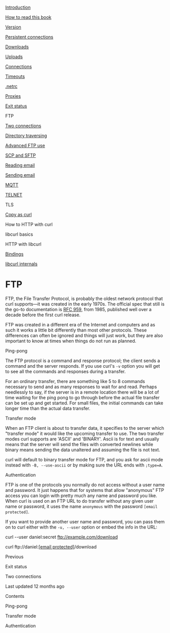 <a href="../index.html" class="link-a079aa82--primary-53a25e66--logoLink-10d08504"></a>





<a href="../index.html" class="link-a079aa82--primary-53a25e66--logoLink-10d08504"></a>





<a href="../index.html" class="navButton-94f2579c--navButtonClickable-161b88ca"><span class="text-4505230f--UIH300-2063425d--textContentFamily-49a318e1--navButtonLabel-14a4968f">Introduction</span></a>

<a href="../how-to-read.html" class="navButton-94f2579c--navButtonClickable-161b88ca"><span class="text-4505230f--UIH300-2063425d--textContentFamily-49a318e1--navButtonLabel-14a4968f">How to read this book</span></a>







<a href="version.html" class="navButton-94f2579c--pageItemWithChildrenNested-2c5d8183--navButtonClickable-161b88ca"><span class="text-4505230f--UIH300-2063425d--textContentFamily-49a318e1--navButtonLabel-14a4968f">Version</span></a>

<a href="persist.html" class="navButton-94f2579c--pageItemWithChildrenNested-2c5d8183--navButtonClickable-161b88ca"><span class="text-4505230f--UIH300-2063425d--textContentFamily-49a318e1--navButtonLabel-14a4968f">Persistent connections</span></a>

<a href="downloads.html" class="navButton-94f2579c--pageItemWithChildrenNested-2c5d8183--navButtonClickable-161b88ca"><span class="text-4505230f--UIH300-2063425d--textContentFamily-49a318e1--navButtonLabel-14a4968f">Downloads</span></a>

<a href="uploads.html" class="navButton-94f2579c--pageItemWithChildrenNested-2c5d8183--navButtonClickable-161b88ca"><span class="text-4505230f--UIH300-2063425d--textContentFamily-49a318e1--navButtonLabel-14a4968f">Uploads</span></a>

<a href="connections.html" class="navButton-94f2579c--pageItemWithChildrenNested-2c5d8183--navButtonClickable-161b88ca"><span class="text-4505230f--UIH300-2063425d--textContentFamily-49a318e1--navButtonLabel-14a4968f">Connections</span></a>

<a href="timeouts.html" class="navButton-94f2579c--pageItemWithChildrenNested-2c5d8183--navButtonClickable-161b88ca"><span class="text-4505230f--UIH300-2063425d--textContentFamily-49a318e1--navButtonLabel-14a4968f">Timeouts</span></a>

<a href="netrc.html" class="navButton-94f2579c--pageItemWithChildrenNested-2c5d8183--navButtonClickable-161b88ca"><span class="text-4505230f--UIH300-2063425d--textContentFamily-49a318e1--navButtonLabel-14a4968f">.netrc</span></a>

<a href="proxies.html" class="navButton-94f2579c--pageItemWithChildrenNested-2c5d8183--navButtonClickable-161b88ca"><span class="text-4505230f--UIH300-2063425d--textContentFamily-49a318e1--navButtonLabel-14a4968f">Proxies</span></a>

<a href="returns.html" class="navButton-94f2579c--pageItemWithChildrenNested-2c5d8183--navButtonClickable-161b88ca"><span class="text-4505230f--UIH300-2063425d--textContentFamily-49a318e1--navButtonLabel-14a4968f">Exit status</span></a>

<span class="text-4505230f--UIH300-2063425d--textContentFamily-49a318e1--navButtonLabel-14a4968f">FTP</span>

<a href="ftp/twoconnections.html" class="navButton-94f2579c--pageItemWithChildrenNested-2c5d8183--navButtonClickable-161b88ca"><span class="text-4505230f--UIH300-2063425d--textContentFamily-49a318e1--navButtonLabel-14a4968f">Two connections</span></a>

<a href="ftp/traversedir.html" class="navButton-94f2579c--pageItemWithChildrenNested-2c5d8183--navButtonClickable-161b88ca"><span class="text-4505230f--UIH300-2063425d--textContentFamily-49a318e1--navButtonLabel-14a4968f">Directory traversing</span></a>

<a href="ftp/advanced.html" class="navButton-94f2579c--pageItemWithChildrenNested-2c5d8183--navButtonClickable-161b88ca"><span class="text-4505230f--UIH300-2063425d--textContentFamily-49a318e1--navButtonLabel-14a4968f">Advanced FTP use</span></a>

<a href="scpsftp.html" class="navButton-94f2579c--pageItemWithChildrenNested-2c5d8183--navButtonClickable-161b88ca"><span class="text-4505230f--UIH300-2063425d--textContentFamily-49a318e1--navButtonLabel-14a4968f">SCP and SFTP</span></a>

<a href="reademail.html" class="navButton-94f2579c--pageItemWithChildrenNested-2c5d8183--navButtonClickable-161b88ca"><span class="text-4505230f--UIH300-2063425d--textContentFamily-49a318e1--navButtonLabel-14a4968f">Reading email</span></a>

<a href="smtp.html" class="navButton-94f2579c--pageItemWithChildrenNested-2c5d8183--navButtonClickable-161b88ca"><span class="text-4505230f--UIH300-2063425d--textContentFamily-49a318e1--navButtonLabel-14a4968f">Sending email</span></a>

<a href="mqtt.html" class="navButton-94f2579c--pageItemWithChildrenNested-2c5d8183--navButtonClickable-161b88ca"><span class="text-4505230f--UIH300-2063425d--textContentFamily-49a318e1--navButtonLabel-14a4968f">MQTT</span></a>

<a href="telnet.html" class="navButton-94f2579c--pageItemWithChildrenNested-2c5d8183--navButtonClickable-161b88ca"><span class="text-4505230f--UIH300-2063425d--textContentFamily-49a318e1--navButtonLabel-14a4968f">TELNET</span></a>

<span class="text-4505230f--UIH300-2063425d--textContentFamily-49a318e1--navButtonLabel-14a4968f">TLS</span>

<a href="copyas.html" class="navButton-94f2579c--pageItemWithChildrenNested-2c5d8183--navButtonClickable-161b88ca"><span class="text-4505230f--UIH300-2063425d--textContentFamily-49a318e1--navButtonLabel-14a4968f">Copy as curl</span></a>

<span class="text-4505230f--UIH300-2063425d--textContentFamily-49a318e1--navButtonLabel-14a4968f">How to HTTP with curl</span>

<span class="text-4505230f--UIH300-2063425d--textContentFamily-49a318e1--navButtonLabel-14a4968f">libcurl basics</span>

<span class="text-4505230f--UIH300-2063425d--textContentFamily-49a318e1--navButtonLabel-14a4968f">HTTP with libcurl</span>

<a href="../bindings.html" class="navButton-94f2579c--navButtonClickable-161b88ca"><span class="text-4505230f--UIH300-2063425d--textContentFamily-49a318e1--navButtonLabel-14a4968f">Bindings</span></a>

<a href="../internals.html" class="navButton-94f2579c--navButtonClickable-161b88ca"><span class="text-4505230f--UIH300-2063425d--textContentFamily-49a318e1--navButtonLabel-14a4968f">libcurl internals</span></a>

<a href="../bookindex.html" class="navButton-94f2579c--navButtonClickable-161b88ca"><span class="text-4505230f--UIH300-2063425d--textContentFamily-49a318e1--navButtonLabel-14a4968f"></span></a>





# <span class="text-4505230f--DisplayH900-bfb998fa--textContentFamily-49a318e1">FTP</span>

<span class="text-4505230f--UIH300-2063425d--textUIFamily-5ebd8e40--text-8ee2c8b2"></span>

<span class="text-4505230f--UIH300-2063425d--textUIFamily-5ebd8e40--text-8ee2c8b2"></span>

<span class="text-4505230f--TextH400-3033861f--textContentFamily-49a318e1"><span data-key="1e970a7774c744599957fea37fa99109"><span data-offset-key="1e970a7774c744599957fea37fa99109:0">FTP, the File Transfer Protocol, is probably the oldest network protocol that curl supports—it was created in the early 1970s. The official spec that still is the go-to documentation is </span></span><a href="https://www.ietf.org/rfc/rfc959.txt" class="link-a079aa82--primary-53a25e66--link-faf6c434"><span data-key="4f6848a562fe456aad979a49c70c491f"><span data-offset-key="4f6848a562fe456aad979a49c70c491f:0">RFC 959</span></span></a><span data-key="7c295228f447475eaebef272e9e899b8"><span data-offset-key="7c295228f447475eaebef272e9e899b8:0">, from 1985, published well over a decade before the first curl release.</span></span></span>

<span class="text-4505230f--TextH400-3033861f--textContentFamily-49a318e1"><span data-key="afd9a2f479374b99940b57ca7dd8f7e4"><span data-offset-key="afd9a2f479374b99940b57ca7dd8f7e4:0">FTP was created in a different era of the Internet and computers and as such it works a little bit differently than most other protocols. These differences can often be ignored and things will just work, but they are also important to know at times when things do not run as planned.</span></span></span>

<span class="text-4505230f--HeadingH700-04e1a2a3--textContentFamily-49a318e1"><span data-key="d8bd0a1341ab4a37bc24e5614dc2799c"><span data-offset-key="d8bd0a1341ab4a37bc24e5614dc2799c:0">Ping-pong</span></span></span>

<span class="text-4505230f--TextH400-3033861f--textContentFamily-49a318e1"><span data-key="971765b6dcdb4ab987dd9be2a3cb4ef4"><span data-offset-key="971765b6dcdb4ab987dd9be2a3cb4ef4:0">The FTP protocol is a command and response protocol; the client sends a command and the server responds. If you use curl's </span><span data-offset-key="971765b6dcdb4ab987dd9be2a3cb4ef4:1">`-v`</span><span data-offset-key="971765b6dcdb4ab987dd9be2a3cb4ef4:2"> option you will get to see all the commands and responses during a transfer.</span></span></span>

<span class="text-4505230f--TextH400-3033861f--textContentFamily-49a318e1"><span data-key="689b5634648e48fa9dad055c3efbf56f"><span data-offset-key="689b5634648e48fa9dad055c3efbf56f:0">For an ordinary transfer, there are something like 5 to 8 commands necessary to send and as many responses to wait for and read. Perhaps needlessly to say, if the server is in a remote location there will be a lot of time waiting for the ping pong to go through before the actual file transfer can be set up and get started. For small files, the initial commands can take longer time than the actual data transfer.</span></span></span>

<span class="text-4505230f--HeadingH700-04e1a2a3--textContentFamily-49a318e1"><span data-key="c44d475e3bfb4fb5a75bbe66a61bc06d"><span data-offset-key="c44d475e3bfb4fb5a75bbe66a61bc06d:0">Transfer mode</span></span></span>

<span class="text-4505230f--TextH400-3033861f--textContentFamily-49a318e1"><span data-key="6166b20edf7e4ad29237e688753c3356"><span data-offset-key="6166b20edf7e4ad29237e688753c3356:0">When an FTP client is about to transfer data, it specifies to the server which "transfer mode" it would like the upcoming transfer to use. The two transfer modes curl supports are 'ASCII' and 'BINARY'. Ascii is for text and usually means that the server will send the files with converted newlines while binary means sending the data unaltered and assuming the file is not text.</span></span></span>

<span class="text-4505230f--TextH400-3033861f--textContentFamily-49a318e1"><span data-key="b4f5bd85428b484e800b3968c8abaa69"><span data-offset-key="b4f5bd85428b484e800b3968c8abaa69:0">curl will default to binary transfer mode for FTP, and you ask for ascii mode instead with </span><span data-offset-key="b4f5bd85428b484e800b3968c8abaa69:1">`-B, --use-ascii`</span><span data-offset-key="b4f5bd85428b484e800b3968c8abaa69:2"> or by making sure the URL ends with </span><span data-offset-key="b4f5bd85428b484e800b3968c8abaa69:3">`;type=A`</span><span data-offset-key="b4f5bd85428b484e800b3968c8abaa69:4">.</span></span></span>

<span class="text-4505230f--HeadingH700-04e1a2a3--textContentFamily-49a318e1"><span data-key="5598fb71bd5a4daab539079d57859f47"><span data-offset-key="5598fb71bd5a4daab539079d57859f47:0">Authentication</span></span></span>

<span class="text-4505230f--TextH400-3033861f--textContentFamily-49a318e1"><span data-key="528bffab9b8a434993ae8301fbb154a7"><span data-offset-key="528bffab9b8a434993ae8301fbb154a7:0">FTP is one of the protocols you normally do not access without a user name and password. It just happens that for systems that allow "anonymous" FTP access you can login with pretty much any name and password you like. When curl is used on an FTP URL to do transfer without any given user name or password, it uses the name </span><span data-offset-key="528bffab9b8a434993ae8301fbb154a7:1">`anonymous`</span><span data-offset-key="528bffab9b8a434993ae8301fbb154a7:2"> with the password </span><span data-offset-key="528bffab9b8a434993ae8301fbb154a7:3">`[email protected]`</span><span data-offset-key="528bffab9b8a434993ae8301fbb154a7:4">.</span></span></span>

<span class="text-4505230f--TextH400-3033861f--textContentFamily-49a318e1"><span data-key="f2e4b466ce454361b936e3c5cecb655e"><span data-offset-key="f2e4b466ce454361b936e3c5cecb655e:0">If you want to provide another user name and password, you can pass them on to curl either with the </span><span data-offset-key="f2e4b466ce454361b936e3c5cecb655e:1">`-u, --user`</span><span data-offset-key="f2e4b466ce454361b936e3c5cecb655e:2"> option or embed the info in the URL:</span></span></span>

<span class="text-4505230f--TextH400-3033861f--textContentFamily-49a318e1"><span data-key="c5561bc788bb42b28eff928a8662d8d2"><span data-offset-key="c5561bc788bb42b28eff928a8662d8d2:0">curl --user daniel:secret ftp://example.com/download</span></span></span>

<span class="text-4505230f--TextH400-3033861f--textContentFamily-49a318e1"><span data-key="c5092278b813484ea49764a145bf3687"><span data-offset-key="c5092278b813484ea49764a145bf3687:0">curl ftp://daniel:<a href="../cdn-cgi/l/email-protection.html" class="__cf_email__">[email protected]</a>/download</span></span></span>

<a href="returns.html" class="reset-3c756112--card-6570f064--whiteCard-fff091a4--cardPrevious-56a5e674"></a>

<span class="text-4505230f--TextH200-a3425406--textContentFamily-49a318e1">Previous</span>

<span class="text-4505230f--UIH400-4e41e82a--textContentFamily-49a318e1">Exit status</span>

<a href="ftp/twoconnections.html" class="reset-3c756112--card-6570f064--whiteCard-fff091a4--cardNext-19241c42"></a>


<span class="text-4505230f--UIH400-4e41e82a--textContentFamily-49a318e1">Two connections</span>



<span class="text-4505230f--TextH200-a3425406--textContentFamily-49a318e1">Last updated 12 months ago</span>



<span class="text-4505230f--InfoH100-1e92e1d1--textContentFamily-49a318e1">Contents</span>

<a href="ftp.html#ping-pong" class="reset-3c756112--menuItem-aa02f6ec--menuItemLight-757d5235--menuItemInline-173bdf97--pageTocItem-f4427024"></a>

<span class="text-4505230f--UIH300-2063425d--textContentFamily-49a318e1"><span class="text-4505230f--UIH200-50ead35f--textContentFamily-49a318e1">Ping-pong</span></span>

<a href="ftp.html#transfer-mode" class="reset-3c756112--menuItem-aa02f6ec--menuItemLight-757d5235--menuItemInline-173bdf97--pageTocItem-f4427024"></a>

<span class="text-4505230f--UIH300-2063425d--textContentFamily-49a318e1"><span class="text-4505230f--UIH200-50ead35f--textContentFamily-49a318e1">Transfer mode</span></span>

<a href="ftp.html#authentication" class="reset-3c756112--menuItem-aa02f6ec--menuItemLight-757d5235--menuItemInline-173bdf97--pageTocItem-f4427024"></a>

<span class="text-4505230f--UIH300-2063425d--textContentFamily-49a318e1"><span class="text-4505230f--UIH200-50ead35f--textContentFamily-49a318e1">Authentication</span></span>
